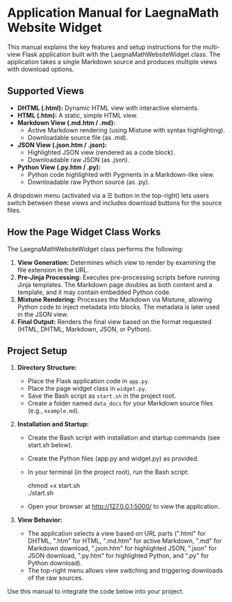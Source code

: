 # Application Manual for LaegnaMath Website Widget

This manual explains the key features and setup instructions for the multi-view Flask application built with the LaegnaMathWebsiteWidget class. The application takes a single Markdown source and produces multiple views with download options.

## Supported Views

- **DHTML (.html):** Dynamic HTML view with interactive elements.
- **HTML (.htm):** A static, simple HTML view.
- **Markdown View (.md.htm / .md):**
  - Active Markdown rendering (using Mistune with syntax highlighting).
  - Downloadable source file (as .md).
- **JSON View (.json.htm / .json):**
  - Highlighted JSON view (rendered as a code block).
  - Downloadable raw JSON (as .json).
- **Python View (.py.htm / .py):**
  - Python code highlighted with Pygments in a Markdown-like view.
  - Downloadable raw Python source (as .py).

A dropdown menu (activated via a ☰ button in the top-right) lets users switch between these views and includes download buttons for the source files.

## How the Page Widget Class Works

The LaegnaMathWebsiteWidget class performs the following:
1. **View Generation:** Determines which view to render by examining the file extension in the URL.
2. **Pre-Jinja Processing:** Executes pre-processing scripts before running Jinja templates. The Markdown page doubles as both content and a template, and it may contain embedded Python code.
3. **Mistune Rendering:** Processes the Markdown via Mistune, allowing Python code to inject metadata into blocks. The metadata is later used in the JSON view.
4. **Final Output:** Renders the final view based on the format requested (HTML, DHTML, Markdown, JSON, or Python).

## Project Setup

1. **Directory Structure:**
   - Place the Flask application code in `app.py`.
   - Place the page widget class in `widget.py`.
   - Save the Bash script as `start.sh` in the project root.
   - Create a folder named `data_docs` for your Markdown source files (e.g., `example.md`).

2. **Installation and Startup:**
   - Create the Bash script with installation and startup commands (see start.sh below).
   - Create the Python files (app.py and widget.py) as provided.
   - In your terminal (in the project root), run the Bash script:
     
     chmod +x start.sh  
     ./start.sh
     
   - Open your browser at http://127.0.0.1:5000/ to view the application.

3. **View Behavior:**
   - The application selects a view based on URL parts (".html" for DHTML, ".htm" for HTML, ".md.htm" for active Markdown, ".md" for Markdown download, ".json.htm" for highlighted JSON, ".json" for JSON download, ".py.htm" for highlighted Python, and ".py" for Python download).
   - The top-right menu allows view switching and triggering downloads of the raw sources.

Use this manual to integrate the code below into your project.
